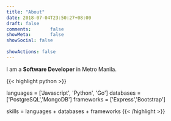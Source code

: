 ```yaml
---
title: "About"
date: 2018-07-04T23:50:27+08:00
draft: false
comments:       false
showMeta:       false
showSocial: false
 
showActions: false
---
```


I am a <strong>Software Developer</strong> in Metro Manila.

{{< highlight python >}}

languages = ['Javascript', 'Python', 'Go']
databases = ['PostgreSQL','MongoDB']
frameworks = ['Express','Bootstrap']

skills = languages + databases + frameworks 
{{< /highlight >}}
